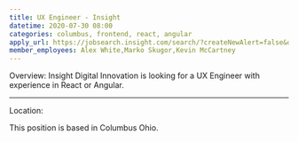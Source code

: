 ```yaml
---
title: UX Engineer - Insight
datetime: 2020-07-30 08:00
categories: columbus, frontend, react, angular
apply_url: https://jobsearch.insight.com/search/?createNewAlert=false&q=&locationsearch=Columbus
member_employees: Alex White,Marko Skugor,Kevin McCartney
---
```

<page-header2>
Overview:
</page-header2>
<paragraph>
Insight Digital Innovation is looking for a UX Engineer with experience in React or Angular.
<hr/>
<page-header2>
Location:
</page-header2>

This position is based in Columbus Ohio.